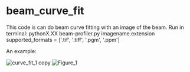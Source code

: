 # beam_curve_fit
This code is can do beam curve fitting with an image of the beam. 
Run in terminal: pythonX.XX beam-profiler.py imagename.extension
supported_formats = ['.tif', '.tiff', '.pgm', '.ppm']

An example:

![curve_fit_1 copy](https://user-images.githubusercontent.com/56214423/233503579-7f7563ee-3dd4-4cbf-bbb3-d55d5f68c253.jpg)
![Figure_1](https://user-images.githubusercontent.com/56214423/233503605-e3978eb2-1e4e-484b-9f3e-afbe243cff04.png)
